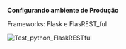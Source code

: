**Configurando ambiente de Produção**

Frameworks: Flask e FlasREST_ful

![Test_python_FlaskRESTful](https://github.com/user-attachments/assets/3779f97a-bc72-483f-b29b-c9d814a9a1e4)
